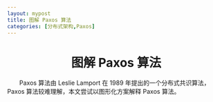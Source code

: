 ```yaml
---
layout: mypost
title: 图解 Paxos 算法
categories: [分布式架构,Paxos]
---
```

# <center>图解 Paxos 算法</center>
&emsp;&emsp;Paxos 算法由 Leslie Lamport 在 1989 年提出的一个分布式共识算法，Paxos 算法较难理解，本文尝试以图形化方案解释 Paxos 算法。
